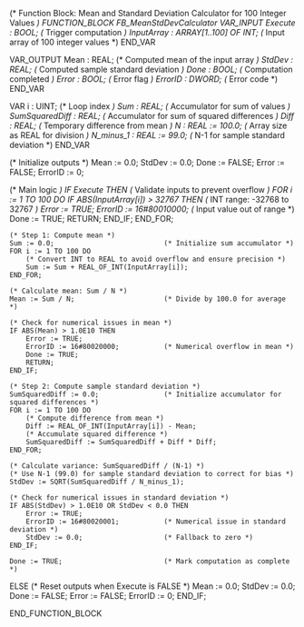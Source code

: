 (* Function Block: Mean and Standard Deviation Calculator for 100 Integer Values *)
FUNCTION_BLOCK FB_MeanStdDevCalculator
VAR_INPUT
    Execute : BOOL;                       (* Trigger computation *)
    InputArray : ARRAY[1..100] OF INT;    (* Input array of 100 integer values *)
END_VAR

VAR_OUTPUT
    Mean : REAL;                          (* Computed mean of the input array *)
    StdDev : REAL;                        (* Computed sample standard deviation *)
    Done : BOOL;                          (* Computation completed *)
    Error : BOOL;                         (* Error flag *)
    ErrorID : DWORD;                      (* Error code *)
END_VAR

VAR
    i : UINT;                             (* Loop index *)
    Sum : REAL;                           (* Accumulator for sum of values *)
    SumSquaredDiff : REAL;                (* Accumulator for sum of squared differences *)
    Diff : REAL;                          (* Temporary difference from mean *)
    N : REAL := 100.0;                    (* Array size as REAL for division *)
    N_minus_1 : REAL := 99.0;             (* N-1 for sample standard deviation *)
END_VAR

(* Initialize outputs *)
Mean := 0.0;
StdDev := 0.0;
Done := FALSE;
Error := FALSE;
ErrorID := 0;

(* Main logic *)
IF Execute THEN
    (* Validate inputs to prevent overflow *)
    FOR i := 1 TO 100 DO
        IF ABS(InputArray[i]) > 32767 THEN (* INT range: -32768 to 32767 *)
            Error := TRUE;
            ErrorID := 16#80010000;       (* Input value out of range *)
            Done := TRUE;
            RETURN;
        END_IF;
    END_FOR;

    (* Step 1: Compute mean *)
    Sum := 0.0;                           (* Initialize sum accumulator *)
    FOR i := 1 TO 100 DO
        (* Convert INT to REAL to avoid overflow and ensure precision *)
        Sum := Sum + REAL_OF_INT(InputArray[i]);
    END_FOR;
    
    (* Calculate mean: Sum / N *)
    Mean := Sum / N;                      (* Divide by 100.0 for average *)
    
    (* Check for numerical issues in mean *)
    IF ABS(Mean) > 1.0E10 THEN
        Error := TRUE;
        ErrorID := 16#80020000;           (* Numerical overflow in mean *)
        Done := TRUE;
        RETURN;
    END_IF;

    (* Step 2: Compute sample standard deviation *)
    SumSquaredDiff := 0.0;                (* Initialize accumulator for squared differences *)
    FOR i := 1 TO 100 DO
        (* Compute difference from mean *)
        Diff := REAL_OF_INT(InputArray[i]) - Mean;
        (* Accumulate squared difference *)
        SumSquaredDiff := SumSquaredDiff + Diff * Diff;
    END_FOR;
    
    (* Calculate variance: SumSquaredDiff / (N-1) *)
    (* Use N-1 (99.0) for sample standard deviation to correct for bias *)
    StdDev := SQRT(SumSquaredDiff / N_minus_1);
    
    (* Check for numerical issues in standard deviation *)
    IF ABS(StdDev) > 1.0E10 OR StdDev < 0.0 THEN
        Error := TRUE;
        ErrorID := 16#80020001;           (* Numerical issue in standard deviation *)
        StdDev := 0.0;                    (* Fallback to zero *)
    END_IF;

    Done := TRUE;                         (* Mark computation as complete *)
ELSE
    (* Reset outputs when Execute is FALSE *)
    Mean := 0.0;
    StdDev := 0.0;
    Done := FALSE;
    Error := FALSE;
    ErrorID := 0;
END_IF;

END_FUNCTION_BLOCK
